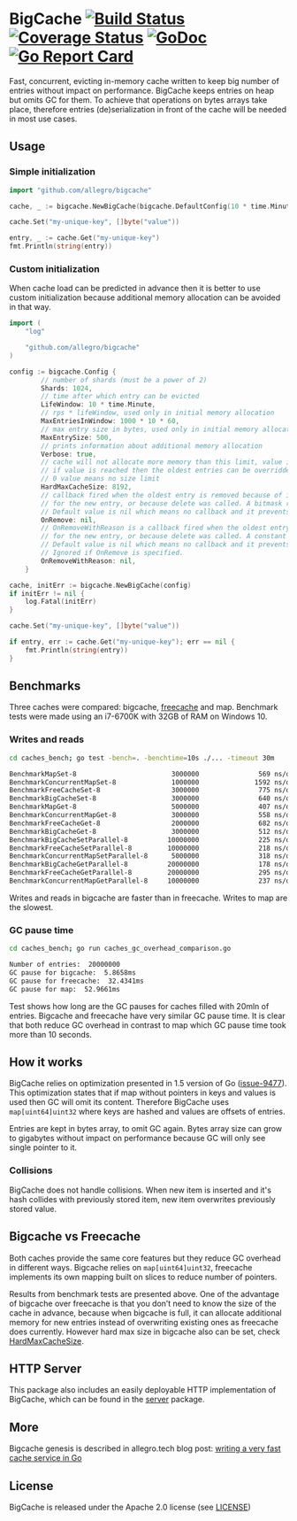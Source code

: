 # BigCache [![Build Status](https://travis-ci.org/allegro/bigcache.svg?branch=master)](https://travis-ci.org/allegro/bigcache)&nbsp;[![Coverage Status](https://coveralls.io/repos/github/allegro/bigcache/badge.svg?branch=master)](https://coveralls.io/github/allegro/bigcache?branch=master)&nbsp;[![GoDoc](https://godoc.org/github.com/allegro/bigcache?status.svg)](https://godoc.org/github.com/allegro/bigcache)&nbsp;[![Go Report Card](https://goreportcard.com/badge/github.com/allegro/bigcache)](https://goreportcard.com/report/github.com/allegro/bigcache)

Fast, concurrent, evicting in-memory cache written to keep big number of entries without impact on performance.
BigCache keeps entries on heap but omits GC for them. To achieve that operations on bytes arrays take place,
therefore entries (de)serialization in front of the cache will be needed in most use cases.

## Usage

### Simple initialization

```go
import "github.com/allegro/bigcache"

cache, _ := bigcache.NewBigCache(bigcache.DefaultConfig(10 * time.Minute))

cache.Set("my-unique-key", []byte("value"))

entry, _ := cache.Get("my-unique-key")
fmt.Println(string(entry))
```

### Custom initialization

When cache load can be predicted in advance then it is better to use custom initialization because additional memory
allocation can be avoided in that way.

```go
import (
	"log"

	"github.com/allegro/bigcache"
)

config := bigcache.Config {
		// number of shards (must be a power of 2)
		Shards: 1024,
		// time after which entry can be evicted
		LifeWindow: 10 * time.Minute,
		// rps * lifeWindow, used only in initial memory allocation
		MaxEntriesInWindow: 1000 * 10 * 60,
		// max entry size in bytes, used only in initial memory allocation
		MaxEntrySize: 500,
		// prints information about additional memory allocation
		Verbose: true,
		// cache will not allocate more memory than this limit, value in MB
		// if value is reached then the oldest entries can be overridden for the new ones
		// 0 value means no size limit
		HardMaxCacheSize: 8192,
		// callback fired when the oldest entry is removed because of its expiration time or no space left
		// for the new entry, or because delete was called. A bitmask representing the reason will be returned.
		// Default value is nil which means no callback and it prevents from unwrapping the oldest entry.
		OnRemove: nil,
		// OnRemoveWithReason is a callback fired when the oldest entry is removed because of its expiration time or no space left
		// for the new entry, or because delete was called. A constant representing the reason will be passed through.
		// Default value is nil which means no callback and it prevents from unwrapping the oldest entry.
		// Ignored if OnRemove is specified.
		OnRemoveWithReason: nil,
	}

cache, initErr := bigcache.NewBigCache(config)
if initErr != nil {
	log.Fatal(initErr)
}

cache.Set("my-unique-key", []byte("value"))

if entry, err := cache.Get("my-unique-key"); err == nil {
	fmt.Println(string(entry))
}
```

## Benchmarks

Three caches were compared: bigcache, [freecache](https://github.com/coocood/freecache) and map.
Benchmark tests were made using an i7-6700K with 32GB of RAM on Windows 10.

### Writes and reads

```bash
cd caches_bench; go test -bench=. -benchtime=10s ./... -timeout 30m

BenchmarkMapSet-8                        3000000               569 ns/op             202 B/op          3 allocs/op
BenchmarkConcurrentMapSet-8              1000000              1592 ns/op             347 B/op          8 allocs/op
BenchmarkFreeCacheSet-8                  3000000               775 ns/op             355 B/op          2 allocs/op
BenchmarkBigCacheSet-8                   3000000               640 ns/op             303 B/op          2 allocs/op
BenchmarkMapGet-8                        5000000               407 ns/op              24 B/op          1 allocs/op
BenchmarkConcurrentMapGet-8              3000000               558 ns/op              24 B/op          2 allocs/op
BenchmarkFreeCacheGet-8                  2000000               682 ns/op             136 B/op          2 allocs/op
BenchmarkBigCacheGet-8                   3000000               512 ns/op             152 B/op          4 allocs/op
BenchmarkBigCacheSetParallel-8          10000000               225 ns/op             313 B/op          3 allocs/op
BenchmarkFreeCacheSetParallel-8         10000000               218 ns/op             341 B/op          3 allocs/op
BenchmarkConcurrentMapSetParallel-8      5000000               318 ns/op             200 B/op          6 allocs/op
BenchmarkBigCacheGetParallel-8          20000000               178 ns/op             152 B/op          4 allocs/op
BenchmarkFreeCacheGetParallel-8         20000000               295 ns/op             136 B/op          3 allocs/op
BenchmarkConcurrentMapGetParallel-8     10000000               237 ns/op              24 B/op          2 allocs/op
```

Writes and reads in bigcache are faster than in freecache.
Writes to map are the slowest.

### GC pause time

```bash
cd caches_bench; go run caches_gc_overhead_comparison.go

Number of entries:  20000000
GC pause for bigcache:  5.8658ms
GC pause for freecache:  32.4341ms
GC pause for map:  52.9661ms
```

Test shows how long are the GC pauses for caches filled with 20mln of entries.
Bigcache and freecache have very similar GC pause time.
It is clear that both reduce GC overhead in contrast to map
which GC pause time took more than 10 seconds.

## How it works

BigCache relies on optimization presented in 1.5 version of Go ([issue-9477](https://github.com/golang/go/issues/9477)).
This optimization states that if map without pointers in keys and values is used then GC will omit its content.
Therefore BigCache uses `map[uint64]uint32` where keys are hashed and values are offsets of entries.

Entries are kept in bytes array, to omit GC again.
Bytes array size can grow to gigabytes without impact on performance
because GC will only see single pointer to it.

### Collisions

BigCache does not handle collisions. When new item is inserted and it's hash collides with previously stored item, new item overwrites previously stored value.

## Bigcache vs Freecache

Both caches provide the same core features but they reduce GC overhead in different ways.
Bigcache relies on `map[uint64]uint32`, freecache implements its own mapping built on
slices to reduce number of pointers.

Results from benchmark tests are presented above.
One of the advantage of bigcache over freecache is that you don’t need to know
the size of the cache in advance, because when bigcache is full,
it can allocate additional memory for new entries instead of
overwriting existing ones as freecache does currently.
However hard max size in bigcache also can be set, check [HardMaxCacheSize](https://godoc.org/github.com/allegro/bigcache#Config).

## HTTP Server

This package also includes an easily deployable HTTP implementation of BigCache, which can be found in the [server](/server) package.

## More

Bigcache genesis is described in allegro.tech blog post: [writing a very fast cache service in Go](http://allegro.tech/2016/03/writing-fast-cache-service-in-go.html)

## License

BigCache is released under the Apache 2.0 license (see [LICENSE](LICENSE))
